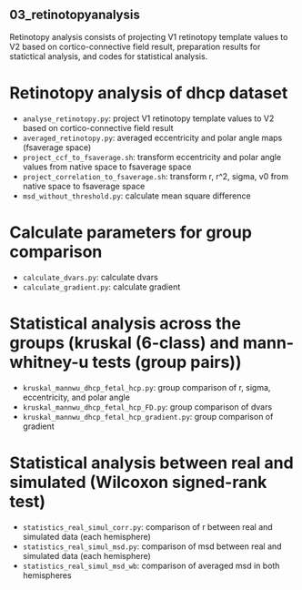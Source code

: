 ## 03_retinotopyanalysis
Retinotopy analysis consists of projecting V1 retinotopy template values to V2 based on cortico-connective field result, preparation results for statictical analysis, and codes for statistical analysis.

# Retinotopy analysis of dhcp dataset

- `analyse_retinotopy.py`: project V1 retinotopy template values to V2 based on cortico-connective field result
- `averaged_retinotopy.py`: averaged eccentricity and polar angle maps (fsaverage space)
- `project_ccf_to_fsaverage.sh`: transform eccentricity and polar angle values from native space to fsaverage space
- `project_correlation_to_fsaverage.sh`: transform r, r^2, sigma, v0 from native space to fsaverage space
- `msd_without_threshold.py`: calculate mean square difference

# Calculate parameters for group comparison

- `calculate_dvars.py`: calculate dvars 
- `calculate_gradient.py`: calculate gradient

# Statistical analysis across the groups (kruskal (6-class) and mann-whitney-u tests (group pairs))

- `kruskal_mannwu_dhcp_fetal_hcp.py`: group comparison of r, sigma, eccentricity, and polar angle
- `kruskal_mannwu_dhcp_fetal_hcp_FD.py`: group comparison of dvars
- `kruskal_mannwu_dhcp_fetal_hcp_gradient.py`: group comparison of gradient

# Statistical analysis between real and simulated (Wilcoxon signed-rank test)

- `statistics_real_simul_corr.py`: comparison of r between real and simulated data (each hemisphere)
- `statistics_real_simul_msd.py`: comparison of msd between real and simulated data (each hemisphere)
- `statistics_real_simul_msd_wb`: comparison of averaged msd in both hemispheres
